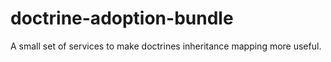 doctrine-adoption-bundle
========================

A small set of services to make doctrines inheritance mapping more useful.
